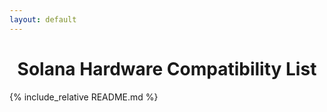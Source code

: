 ```yaml
---
layout: default
---
```


<meta name="viewport" content="width=device-width, initial-scale=1">

<style>
  @media screen and (max-width: 600px) {
    table {
      font-size: 12px;
    }
    
    th, td {
      padding: 5px;
    }
    
    h1 {
      font-size: 24px;
    }
    
    h2 {
      font-size: 20px;
    }
  }

  table {
    width: 100%;
    overflow-x: auto;
    display: block;
  }

  img {
    max-width: 100%;
    height: auto;
  }
</style>

<p id="last-updated" style="text-align: right;"></p>

<h1 style="text-align: center;">Solana Hardware Compatibility List</h1>

<script>
  document.addEventListener('DOMContentLoaded', function() {
    var options = { year: 'numeric', month: 'long', day: 'numeric' };
    var date = new Date().toLocaleDateString('en-US', options);
    document.getElementById('last-updated').textContent = 'Last updated: ' + date;
  });
</script>

{% include_relative README.md %}
